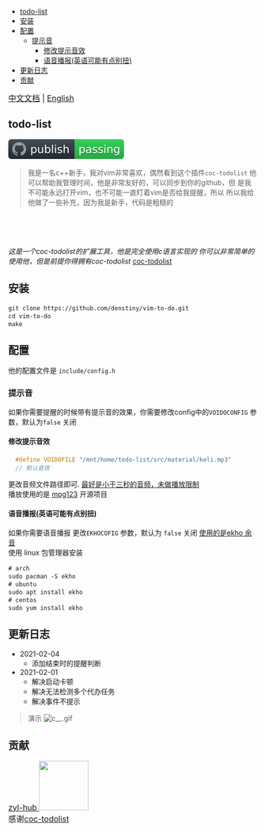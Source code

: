 
<!-- vim-markdown-toc GFM -->

* [todo-list](#todo-list)
* [安装](#安装)
* [配置](#配置)
	* [提示音](#提示音)
		* [修改提示音效](#修改提示音效)
		* [语音播报(英语可能有点别扭)](#语音播报英语可能有点别扭)
* [更新日志](#更新日志)
* [贡献](#贡献)

<!-- vim-markdown-toc -->
<font size=3>[中文文档](https://github.com/denstiny/vim-to-do/blob/main/README.md) | [English](https://github.com/denstiny/vim-to-do/tree/main/src/ENGLISH)</font>  
## todo-list
![github.svg](./src/material/badge.svg)  
  
> 我是一名c++新手，我对vim非常喜欢，偶然看到这个插件`coc-todolist`
> 他可以帮助我管理时间，他是非常友好的，可以同步到你的github，但
> 是我不可能永远打开vim，也不可能一直盯着vim是否给我提醒，所以
> 所以我给他做了一些补充，因为我是新手，代码是粗糙的

<BR>
<br>
<BR>

<i> 这是一个coc-todolist的扩展工具，他是完全使用c语言实现的
你可以非常简单的使用他，但是前提你得拥有coc-todolist</i>
[coc-todolist](https://github.com/voldikss/coc-todolist)


## 安装
```shell
git clone https://github.com/denstiny/vim-to-do.git 
cd vim-to-do
make
```
## 配置
他的配置文件是 `include/config.h`    
### 提示音
如果你需要提醒的时候带有提示音的效果，你需要修改config中的`VOIDOCONFIG` 参数，默认为`false`  关闭   
#### 修改提示音效
```c
  #define VOIDOFILE "/mnt/home/todo-list/src/material/keli.mp3"
  // 默认音效
```
更改音频文件路径即可. <u>最好是小于三秒的音频，未做播放限制</u>  
播放使用的是 [mpg123](https://github.com/dreamerc/mpg123) 开源项目  

#### 语音播报(英语可能有点别扭)
如果你需要语音播报 更改`EKHOCOFIG` 参数，默认为 `false` 关闭
<u>使用的是[ekho](https://github.com/hgneng/ekho.git) 余音</u>  
使用 linux 包管理器安装
```shell
# arch
sudo pacman -S ekho
# ubuntu
sudo apt install ekho
# centos 
sudo yum install ekho
```
##  更新日志

* 2021-02-04 
	* 添加结束时的提醒判断
* 2021-02-01
	* 解决启动卡顿  
	* 解决无法检测多个代办任务 
	* 解决事件不提示
> 演示
![c__.gif](https://i.loli.net/2021/01/27/rqzKhXfGyYZBF3g.gif)
## 贡献

<font size=3><a href="https://github.com/zyl-hub"> zyl-hub <span>  <img border="0" src="https://avatars.githubusercontent.com/u/54789212?s=400&v=4" height="100" width="100" /></font>
</a> <br> 
<font size=3>  感谢[coc-todolist](https://github.com/voldikss/coc-todolist)</font>
